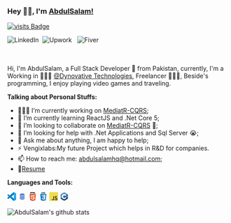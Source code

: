 ### Hey 👋🏽, I'm [AbdulSalam!](https://github.com/abdulsalamhq/) 

[![visits Badge](https://badges.pufler.dev/visits/abdulsalamhq/abdulsalamhq)](https://badges.pufler.dev/visits/abdulsalamhq/abdulsalamhq)

[<img align="left" alt="LinkedIn" width="80" src="https://github.com/melanieshi0120/melanieshi0120/blob/master/linkedin.ico" />]( http://www.linkedin.com/in/abdulsalamhq)
[<img align="left" alt="Upwork" width="80" src="https://github.com/melanieshi0120/melanieshi0120/blob/master/medium.ico" />](https://www.upwork.com/freelancers/~01e530fbc5e4f049e0)
[<img align="left" alt="Fiver" width="80" src="https://github.com/melanieshi0120/melanieshi0120/blob/master/1000hires.ico" />](https://1000hires.com/candidates/466)
<br />
<br />
<br />

Hi, I'm AbdulSalam, a Full Stack Developer 🚀 from Pakistan, currently, I'm a Working in  🙍🏽‍♂️ [@Dynovative Technologies](http://dynovativetechnologies.com/), Freelancer 👨🏽‍💻, Beside's programming, I enjoy playing video games and traveling.
  
**Talking about Personal Stuffs:**

- 👨🏽‍💻 I’m currently working on [MediatR-CQRS](https://github.com/abdulsalamhq/MediatR-CQRS);
- 🌱 I’m currently learning ReactJS and .Net Core 5; 
- 👯 I’m looking to collaborate on [MediatR-CQRS](https://github.com/abdulsalamhq/MediatR-CQRS) 🤝;
- 🤔 I’m looking for help with .Net Applications and Sql Server 😭;
- 💬 Ask me about anything, I am happy to help;
- ⚡️ Vengixlabs:My future Project which helps in R&D for companies. 
- 📫 How to reach me: abdulsalamhq@hotmail.com;
- 📝[Resume](https://www.rozee.pk/cvpreview/index?target=2&i=FmfAEJsf1e9yOBmbTt5uJ2YMSbUZ9l6TG7FH::UIS5F/oT37Pb4MAShf0t2uS1lAHaYH::5F3iBSveKUIZZHKfAg==&userID=vVpaY2QrFU3j5ZQoJZV/tuGYiMVRGnFRK8nhY9vKVnmxvBzNICfhb/JkmuiWujaWleb1ocZ6MlGHOL2x18iLRA==)

**Languages and Tools:**  

<code><img height="20" src="https://raw.githubusercontent.com/github/explore/80688e429a7d4ef2fca1e82350fe8e3517d3494d/topics/visual-studio-code/visual-studio-code.png"></code>
<code><img height="20" src="https://raw.githubusercontent.com/github/explore/80688e429a7d4ef2fca1e82350fe8e3517d3494d/topics/sql/sql.png"></code>
<code><img height="20" src="https://raw.githubusercontent.com/github/explore/80688e429a7d4ef2fca1e82350fe8e3517d3494d/topics/html/html.png"></code>
<code><img height="20" src="https://raw.githubusercontent.com/github/explore/80688e429a7d4ef2fca1e82350fe8e3517d3494d/topics/css/css.png"></code>
<code><img height="20" src="https://raw.githubusercontent.com/github/explore/80688e429a7d4ef2fca1e82350fe8e3517d3494d/topics/javascript/javascript.png"></code>
<code><img height="20" src="https://raw.githubusercontent.com/github/explore/80688e429a7d4ef2fca1e82350fe8e3517d3494d/topics/cpp/cpp.png"></code>




![AbdulSalam's github stats](https://github-readme-stats.vercel.app/api?username=abdulsalamhq&show_icons=true&hide_border=true)

